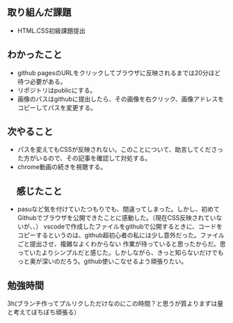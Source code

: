 ## 取り組んだ課題
* HTML.CSS初級課題提出
## わかったこと
* github pagesのURLをクリックしてブラウザに反映されるまでは20分ほど待つ必要がある。
* リポジトリはpublicにする。
* 画像のパスはgithubに提出したら、その画像を右クリック、画像アドレスをコピーしてパスを変更する。
## 次やること
* パスを変えてもCSSが反映されない。このことについて、助言してくださった方がいるので、その記事を確認して対処する。
* chrome動画の続きを視聴する。
## 　感じたこと
* pasuなど気を付けていたつもりでも、間違ってしまった。しかし、初めてGithubでブラウザを公開できたことに感動した。（現在CSS反映されていないが、、）
  vscodeで作成したファイルをgithubで公開するときに、コードをコピーするというのは、github超初心者の私には少し意外だった。ファイルごと提出させ、複雑なよくわからない
  作業が待っていると思ったからだ。思っていたよりシンプルだと感じた。しかしながら、きっと知らないだけでもっと奥が深いのだろう。github使いこなせるよう頑張りたい。

## 勉強時間
3h(ブランチ作ってプルリクしただけなのにこの時間？と思うが質よりまずは量と考えてぼちぼち頑張る）

